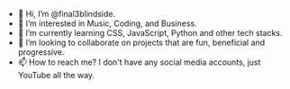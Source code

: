 - 👋 Hi, I’m @final3blindside.
- 👀 I’m interested in Music, Coding, and Business.
- 🌱 I’m currently learning CSS, JavaScript, Python and other tech stacks.
- 💞️ I’m looking to collaborate on projects that are fun, beneficial and progressive.
- 📫 How to reach me? I don't have any social media accounts, just YouTube all the way.

<!---
final3blindside/final3blindside is a ✨ special ✨ repository because its `README.md` (this file) appears on your GitHub profile.
You can click the Preview link to take a look at your changes.
--->

